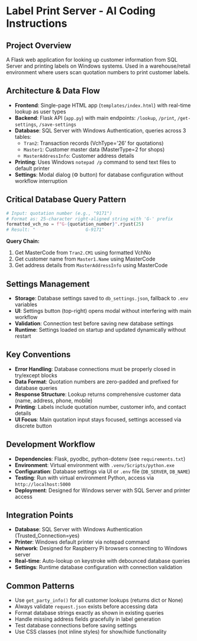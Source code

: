 # Label Print Server - AI Coding Instructions

## Project Overview
A Flask web application for looking up customer information from SQL Server and printing labels on Windows systems. Used in a warehouse/retail environment where users scan quotation numbers to print customer labels.

## Architecture & Data Flow
- **Frontend**: Single-page HTML app (`templates/index.html`) with real-time lookup as user types
- **Backend**: Flask API (`app.py`) with main endpoints: `/lookup`, `/print`, `/get-settings`, `/save-settings`
- **Database**: SQL Server with Windows Authentication, queries across 3 tables:
  - `Tran2`: Transaction records (VchType='26' for quotations)
  - `Master1`: Customer master data (MasterType=2 for shops)
  - `MasterAddressInfo`: Customer address details
- **Printing**: Uses Windows `notepad /p` command to send text files to default printer
- **Settings**: Modal dialog (⚙️ button) for database configuration without workflow interruption

## Critical Database Query Pattern
```python
# Input: quotation number (e.g., "9171")
# Format as: 25-character right-aligned string with 'G-' prefix
formatted_vch_no = f"G-{quotation_number}".rjust(25)
# Result: "                   G-9171"
```

**Query Chain:**
1. Get MasterCode from `Tran2.CM1` using formatted VchNo
2. Get customer name from `Master1.Name` using MasterCode
3. Get address details from `MasterAddressInfo` using MasterCode

## Settings Management
- **Storage**: Database settings saved to `db_settings.json`, fallback to `.env` variables
- **UI**: Settings button (top-right) opens modal without interfering with main workflow
- **Validation**: Connection test before saving new database settings
- **Runtime**: Settings loaded on startup and updated dynamically without restart

## Key Conventions
- **Error Handling**: Database connections must be properly closed in try/except blocks
- **Data Format**: Quotation numbers are zero-padded and prefixed for database queries
- **Response Structure**: Lookup returns comprehensive customer data (name, address, phone, mobile)
- **Printing**: Labels include quotation number, customer info, and contact details
- **UI Focus**: Main quotation input stays focused, settings accessed via discrete button

## Development Workflow
- **Dependencies**: Flask, pyodbc, python-dotenv (see `requirements.txt`)
- **Environment**: Virtual environment with `.venv/Scripts/python.exe`
- **Configuration**: Database settings via UI or `.env` file (`DB_SERVER`, `DB_NAME`)
- **Testing**: Run with virtual environment Python, access via `http://localhost:5000`
- **Deployment**: Designed for Windows server with SQL Server and printer access

## Integration Points
- **Database**: SQL Server with Windows Authentication (Trusted_Connection=yes)
- **Printer**: Windows default printer via notepad command
- **Network**: Designed for Raspberry Pi browsers connecting to Windows server
- **Real-time**: Auto-lookup on keystroke with debounced database queries
- **Settings**: Runtime database configuration with connection validation

## Common Patterns
- Use `get_party_info()` for all customer lookups (returns dict or None)
- Always validate `request.json` exists before accessing data
- Format database strings exactly as shown in existing queries
- Handle missing address fields gracefully in label generation
- Test database connections before saving settings
- Use CSS classes (not inline styles) for show/hide functionality